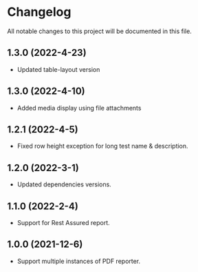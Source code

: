 # Changelog
All notable changes to this project will be documented in this file.

## 1.3.0 (2022-4-23)

* Updated table-layout version

## 1.3.0 (2022-4-10)

* Added media display using file attachments

## 1.2.1 (2022-4-5)

* Fixed row height exception for long test name & description.

## 1.2.0 (2022-3-1)

* Updated dependencies versions.

## 1.1.0 (2022-2-4)

* Support for Rest Assured report.

## 1.0.0 (2021-12-6)

* Support multiple instances of PDF reporter.
